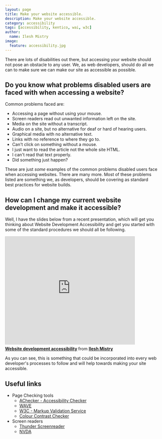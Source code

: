 ```yaml
---
layout: page
title: Make your website accessible.
description: Make your website accessible.
category: accessibility
tags: [accessibility, kentico, wai, w3c]
author:
  name: Ilesh Mistry
image:
  feature: accessibility.jpg
---
```

There are lots of disabilities out there, but accessing your website should not pose an obstacle to any user. 
We, as web developers, should do all we can to make sure we can make our site as accessible as possible.

## Do you know what problems disabled users are faced with when accessing a website?

Common problems faced are:

* Accessing a page without using your mouse.
* Screen readers read out unwanted information left on the site.
* Media on the site without a transcript.
* Audio on a site, but no alternative for deaf or hard of hearing users.
* Graphical media with no alternative text.
* Links with no reference to where they go to.
* Can't click on something without a mouse.
* I just want to read the article not the whole site HTML.
* I can't read that text properly.
* Did something just happen?

These are just _some_ examples of the common problems disabled users face when accessing websites. There are many more. 
Most of these problems listed are something we, as developers, should be covering as standard best practices for 
website builds.

## How can I change my current website development and make it accessible?

Well, I have the slides below from a recent presentation, which will get you thinking about Website Development 
Accessibility and get you started with some of the standard procedures we should all be following.

<div class="fluidMedia">
    <iframe src="http://www.slideshare.net/slideshow/embed_code/33463412" width="427" height="356" frameborder="0" marginwidth="0" marginheight="0" scrolling="no" style="border:1px solid #CCC; border-width:1px 1px 0; margin-bottom:5px; max-width: 100%;" allowfullscreen> </iframe> <div style="margin-bottom:5px"> <strong> <a href="https://www.slideshare.net/IleshMistry/website-development-accessibility" title="Website development accessibility" target="_blank">Website development accessibility</a> </strong> from <strong><a href="http://www.slideshare.net/IleshMistry" target="_blank">Ilesh Mistry</a></strong> </div>
</div>

As you can see, this is something that could be incorporated into every web developer's processes to follow and will 
help towards making your site accessible.

## Useful links
- Page Checking tools
    - [AChecker - Accessibility Checker](http://achecker.ca/checker/index.php)
    - [WAVE](http://wave.webaim.org/)
    - [W3C - Markup Validation Service](http://validator.w3.org/)
    - [Colour Contrast Checker](http://snook.ca/technical/colour_contrast/colour.html)
- Screen readers
    - [Thunder Screenreader](http://www.screenreader.net/)
    - [NVDA](http://www.nvaccess.org/)